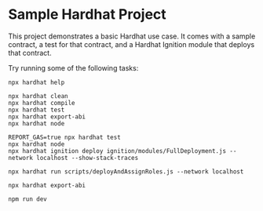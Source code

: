 # Sample Hardhat Project

This project demonstrates a basic Hardhat use case. It comes with a sample contract, a test for that contract, and a Hardhat Ignition module that deploys that contract.

Try running some of the following tasks:

```shell
npx hardhat help

npx hardhat clean
npx hardhat compile
npx hardhat test
npx hardhat export-abi
npx hardhat node

REPORT_GAS=true npx hardhat test
npx hardhat node
npx hardhat ignition deploy ignition/modules/FullDeployment.js --network localhost --show-stack-traces

npx hardhat run scripts/deployAndAssignRoles.js --network localhost

npx hardhat export-abi

npm run dev
```
